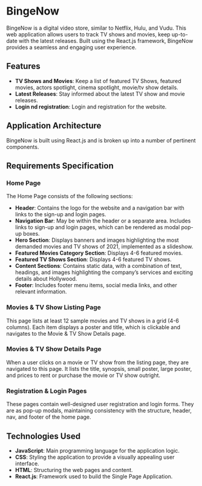 # BingeNow

BingeNow is a digital video store, similar to Netflix, Hulu, and Vudu. This web application allows users to track TV shows and movies, keep up-to-date with the latest releases. Built using the React.js framework, BingeNow provides a seamless and engaging user experience.

## Features

- **TV Shows and Movies**: Keep a list of featured TV Shows, featured movies, actors spotlight, cinema spotlight, movie/tv show details.
- **Latest Releases**: Stay informed about the latest TV show and movie releases.
- **Login nd registration**: Login and registration for the website. 

## Application Architecture

BingeNow is built  using React.js and is broken up into a number of pertinent components.

## Requirements Specification

### Home Page

The Home Page consists of the following sections:

- **Header**: Contains the logo for the website and a navigation bar with links to the sign-up and login pages.
- **Navigation Bar**: May be within the header or a separate area. Includes links to sign-up and login pages, which can be rendered as modal pop-up boxes.
- **Hero Section**: Displays banners and images highlighting the most demanded movies and TV shows of 2021, implemented as a slideshow.
- **Featured Movies Category Section**: Displays 4-6 featured movies.
- **Featured TV Shows Section**: Displays 4-6 featured TV shows.
- **Content Sections**: Contains static data, with a combination of text, headings, and images highlighting the company’s services and exciting details about Hollywood.
- **Footer**: Includes footer menu items, social media links, and other relevant information.

### Movies & TV Show Listing Page

This page lists at least 12 sample movies and TV shows in a grid (4-6 columns). Each item displays a poster and title, which is clickable and navigates to the Movie & TV Show Details page.

### Movies & TV Show Details Page

When a user clicks on a movie or TV show from the listing page, they are navigated to this page. It lists the title, synopsis, small poster, large poster, and prices to rent or purchase the movie or TV show outright.

### Registration & Login Pages

These pages contain well-designed user registration and login forms. They are as pop-up modals, maintaining consistency with the structure, header, nav, and footer of the home page.

## Technologies Used

- **JavaScript**: Main programming language for the application logic.
- **CSS**: Styling the application to provide a visually appealing user interface.
- **HTML**: Structuring the web pages and content.
- **React.js**: Framework used to build the Single Page Application.
